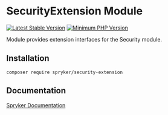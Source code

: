 # SecurityExtension Module
[![Latest Stable Version](https://poser.pugx.org/spryker/security-extension/v/stable.svg)](https://packagist.org/packages/spryker/security-extension)
[![Minimum PHP Version](https://img.shields.io/badge/php-%3E%3D%207.4-8892BF.svg)](https://php.net/)

Module provides extension interfaces for the Security module.

## Installation

```
composer require spryker/security-extension
```

## Documentation

[Spryker Documentation](https://academy.spryker.com/developing_with_spryker/module_guide/modules.html)
